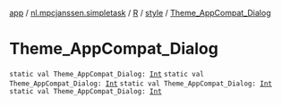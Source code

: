 [app](../../../index.md) / [nl.mpcjanssen.simpletask](../../index.md) / [R](../index.md) / [style](index.md) / [Theme_AppCompat_Dialog](.)

# Theme_AppCompat_Dialog

`static val Theme_AppCompat_Dialog: `[`Int`](https://kotlinlang.org/api/latest/jvm/stdlib/kotlin/-int/index.html)
`static val Theme_AppCompat_Dialog: `[`Int`](https://kotlinlang.org/api/latest/jvm/stdlib/kotlin/-int/index.html)
`static val Theme_AppCompat_Dialog: `[`Int`](https://kotlinlang.org/api/latest/jvm/stdlib/kotlin/-int/index.html)
`static val Theme_AppCompat_Dialog: `[`Int`](https://kotlinlang.org/api/latest/jvm/stdlib/kotlin/-int/index.html)